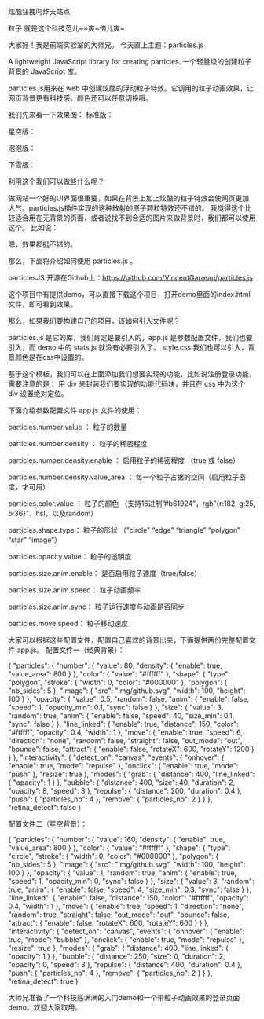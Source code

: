 炫酷狂拽叼炸天站点

粒子 就是这个科技范儿~~爽~倍儿爽~

大家好！我是前端实验室的大师兄。
今天直上主题：particles.js

A lightweight JavaScript library for creating particles.
一个轻量级的创建粒子背景的 JavaScript 库。

particles.js用来在 web 中创建炫酷的浮动粒子特效。它调用的粒子动画效果，让网页背景更有科技感。颜色还可以任意切换哦。

我们先来看一下效果图：
标准版：

星空版：

泡泡版：

下雪版：

利用这个我们可以做些什么呢？

做网站一个好的UI界面很重要，如果在背景上加上炫酷的粒子特效会使网页更加大气。particles.js插件实现的这种散射的原子颗粒特效还不错的。
我觉得这个比较适合用在无背景的页面，或者说找不到合适的图片来做背景时，我们都可以使用这个。
比如说：

嗯，效果都挺不错的。

那么，下面将介绍如何使用 particles.js 。

particlesJS 开源在Github上：https://github.com/VincentGarreau/particles.js

这个项目中有提供demo，可以直接下载这个项目，打开demo里面的index.html文件，即可看到效果。

那么，如果我们要构建自己的项目，该如何引入文件呢？


particles.js 是它的库，我们肯定是要引入的，app.js 是参数配置文件，我们也要引入，而 demo 中的 stats.js 就没有必要引入了。
style.css 我们也可以引入，背景颜色是在css中设置的。

基于这个模板，我们可以在上面添加我们想要实现的功能，比如说注册登录功能，需要注意的是：
用 div 来封装我们要实现的功能代码块，并且在 css 中为这个 div 设置绝对定位。

下面介绍参数配置文件 app.js 文件的使用：

particles.number.value ： 粒子的数量

particles.number.density ： 粒子的稀密程度

particles.number.density.enable ： 启用粒子的稀密程度 （true 或 false）

particles.number.density.value_area ： 每一个粒子占据的空间（启用粒子密度，才可用）

particles.color.value ： 粒子的颜色 （支持16进制”#b61924”，rgb”{r:182, g:25, b:36}”，hsl，以及random）

particles.shape.type： 粒子的形状 （”circle” “edge” “triangle” “polygon” “star” “image”）

particles.opacity.value： 粒子的透明度

particles.size.anim.enable： 是否启用粒子速度（true/false）

particles.size.anim.speed： 粒子动画频率

particles.size.anim.sync： 粒子运行速度与动画是否同步

particles.move.speed： 粒子移动速度

大家可以根据这些配置文件，配置自己喜欢的背景出来，下面提供两份完整配置文件 app.js。
配置文件一（经典背景）：

{
  "particles": {
    "number": {
      "value": 80,
      "density": {
        "enable": true,
        "value_area": 800
      }
    },
    "color": {
      "value": "#ffffff"
    },
    "shape": {
      "type": "polygon",
      "stroke": {
        "width": 0,
        "color": "#000000"
      },
      "polygon": {
        "nb_sides": 5
      },
      "image": {
        "src": "img/github.svg",
        "width": 100,
        "height": 100
      }
    },
    "opacity": {
      "value": 0.5,
      "random": false,
      "anim": {
        "enable": false,
        "speed": 1,
        "opacity_min": 0.1,
        "sync": false
      }
    },
    "size": {
      "value": 3,
      "random": true,
      "anim": {
        "enable": false,
        "speed": 40,
        "size_min": 0.1,
        "sync": false
      }
    },
    "line_linked": {
      "enable": true,
      "distance": 150,
      "color": "#ffffff",
      "opacity": 0.4,
      "width": 1
    },
    "move": {
      "enable": true,
      "speed": 6,
      "direction": "none",
      "random": false,
      "straight": false,
      "out_mode": "out",
      "bounce": false,
      "attract": {
        "enable": false,
        "rotateX": 600,
        "rotateY": 1200
      }
    }
  },
  "interactivity": {
    "detect_on": "canvas",
    "events": {
      "onhover": {
        "enable": true,
        "mode": "repulse"
      },
      "onclick": {
        "enable": true,
        "mode": "push"
      },
      "resize": true
    },
    "modes": {
      "grab": {
        "distance": 400,
        "line_linked": {
          "opacity": 1
        }
      },
      "bubble": {
        "distance": 400,
        "size": 40,
        "duration": 2,
        "opacity": 8,
        "speed": 3
      },
      "repulse": {
        "distance": 200,
        "duration": 0.4
      },
      "push": {
        "particles_nb": 4
      },
      "remove": {
        "particles_nb": 2
      }
    }
  },
  "retina_detect": false
}

配置文件二（星空背景）：

{
  "particles": {
    "number": {
      "value": 160,
      "density": {
        "enable": true,
        "value_area": 800
      }
    },
    "color": {
      "value": "#ffffff"
    },
    "shape": {
      "type": "circle",
      "stroke": {
        "width": 0,
        "color": "#000000"
      },
      "polygon": {
        "nb_sides": 5
      },
      "image": {
        "src": "img/github.svg",
        "width": 100,
        "height": 100
      }
    },
    "opacity": {
      "value": 1,
      "random": true,
      "anim": {
        "enable": true,
        "speed": 1,
        "opacity_min": 0,
        "sync": false
      }
    },
    "size": {
      "value": 3,
      "random": true,
      "anim": {
        "enable": false,
        "speed": 4,
        "size_min": 0.3,
        "sync": false
      }
    },
    "line_linked": {
      "enable": false,
      "distance": 150,
      "color": "#ffffff",
      "opacity": 0.4,
      "width": 1
    },
    "move": {
      "enable": true,
      "speed": 1,
      "direction": "none",
      "random": true,
      "straight": false,
      "out_mode": "out",
      "bounce": false,
      "attract": {
        "enable": false,
        "rotateX": 600,
        "rotateY": 600
      }
    }
  },
  "interactivity": {
    "detect_on": "canvas",
    "events": {
      "onhover": {
        "enable": true,
        "mode": "bubble"
      },
      "onclick": {
        "enable": true,
        "mode": "repulse"
      },
      "resize": true
    },
    "modes": {
      "grab": {
        "distance": 400,
        "line_linked": {
          "opacity": 1
        }
      },
      "bubble": {
        "distance": 250,
        "size": 0,
        "duration": 2,
        "opacity": 0,
        "speed": 3
      },
      "repulse": {
        "distance": 400,
        "duration": 0.4
      },
      "push": {
        "particles_nb": 4
      },
      "remove": {
        "particles_nb": 2
      }
    }
  },
  "retina_detect": true
}

大师兄准备了一个科技感满满的入门demo和一个带粒子动画效果的登录页面demo。欢迎大家取用。